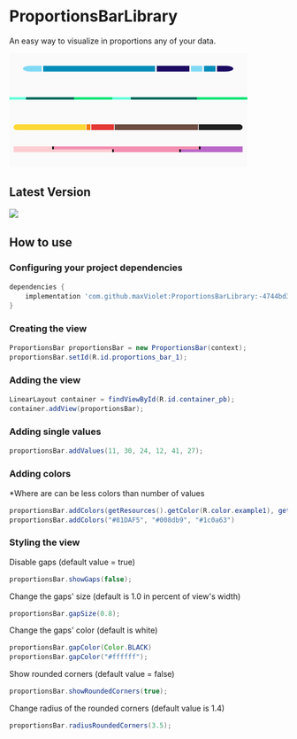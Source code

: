 # ProportionsBarLibrary

An easy way to visualize in proportions any of your data.

![text](assets/cropped_examples.png)

## Latest Version
[![](https://jitpack.io/v/maxViolet/ProportionsBarLibrary.svg)](https://jitpack.io/#maxViolet/ProportionsBarLibrary)

## How to use

### Configuring your project dependencies
```groovy
dependencies {
    implementation 'com.github.maxViolet:ProportionsBarLibrary:-4744bd3b5b-1'
}
```

### Creating the view
```java
ProportionsBar proportionsBar = new ProportionsBar(context);
proportionsBar.setId(R.id.proportions_bar_1);
```

### Adding the view
```java
LinearLayout container = findViewById(R.id.container_pb);
container.addView(proportionsBar);
```

### Adding single values
```java
proportionsBar.addValues(11, 30, 24, 12, 41, 27);
```

### Adding colors
*Where are can be less colors than number of values
```java
proportionsBar.addColors(getResources().getColor(R.color.example1), getResources().getColor(R.color.example2),getResources().getColor(R.color.example3));
proportionsBar.addColors("#81DAF5", "#008db9", "#1c0a63")
```

### Styling the view
Disable gaps (default value = true)
```java
proportionsBar.showGaps(false);
```
Change the gaps' size (default is 1.0 in percent of view's width)
```java
proportionsBar.gapSize(0.8);
```
Change the gaps' color (default is white)
```java
proportionsBar.gapColor(Color.BLACK)
proportionsBar.gapColor("#ffffff");
```
Show rounded corners (default value = false)
```java
proportionsBar.showRoundedCorners(true);
```
Change radius of the rounded corners (default value is 1.4)
```java
proportionsBar.radiusRoundedCorners(3.5);
```
